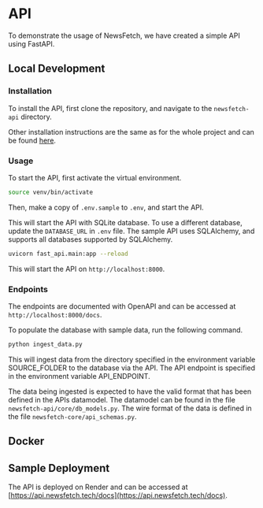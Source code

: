 # API

To demonstrate the usage of NewsFetch, we have created a simple API using FastAPI.

## Local Development

### Installation

To install the API, first clone the repository, and navigate to the `newsfetch-api` directory.

Other installation instructions are the same as for the whole project and can be found [here](../intro.md).

### Usage

To start the API, first activate the virtual environment.

```bash
source venv/bin/activate
```

Then, make a copy of `.env.sample` to `.env`, and start the API.

This will start the API with SQLite database. To use a different database, update the `DATABASE_URL` in `.env` file.
The sample API uses SQLAlchemy, and supports all databases supported by SQLAlchemy.

```bash
uvicorn fast_api.main:app --reload
```

This will start the API on `http://localhost:8000`.

### Endpoints

The endpoints are documented with OpenAPI and can be accessed at `http://localhost:8000/docs`.

To populate the database with sample data, run the following command.

```bash
python ingest_data.py
```

This will ingest data from the directory specified in the environment variable
SOURCE_FOLDER to the database via the API. The API endpoint is specified in the
environment variable API_ENDPOINT.

The data being ingested is expected to have the valid format that has been defined in the APIs datamodel.
The datamodel can be found in the file `newsfetch-api/core/db_models.py`.
The wire format of the data is defined in the file `newsfetch-core/api_schemas.py`.


## Docker


## Sample Deployment

The API is deployed on Render and can be accessed at [https://api.newsfetch.tech/docs](https://api.newsfetch.tech/docs).
